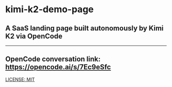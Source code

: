 # kimi-k2-demo-page
## A SaaS landing page built autonomously by Kimi K2 via OpenCode
---
OpenCode conversation link: https://opencode.ai/s/7Ec9eSfc
---
[LICENSE: MIT](LICENSE.md)
